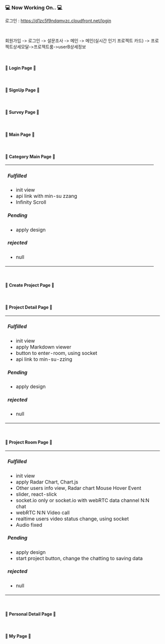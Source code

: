 
<h3><b>💻 Now Working On.. 💻</b></h3>

로그인 : 
https://d1zc5f9ndqmvzc.cloudfront.net/login

<br>

회원가입 -> 로그인 -> 설문조사 -> 메인 -> 메인(실시간 인기 프로젝트 카드) -> 프로젝트상세모달->프로젝트룸->userB상세정보

<br>
<h4><b>📰 Login Page 📰</b></h4>



<br>
<h4><b>📰 SignUp Page 📰</b></h4>


<br>
<h4><b>📰 Survey Page 📰</b></h4>


<br>
<h4><b>📰 Main Page 📰</b></h4>


<br>
<h4><b>📰 Category Main Page 📰</b></h4>

<table width="100%">
    <tr>
        <!-- <td width="50%"><img src="https://user-images.githubusercontent.com/55970155/155251199-671a7011-385b-40d1-8700-5a01f088952b.PNG" /></td> -->
        <td width="50%">
            <h5>Fulfilled</h5>
            <ul>
                <li>init view</li>
                <li>api link with min-su zzang</li>
                <li>Infinity Scroll</li>
            </ul>
            <h5>Pending</h5>
            <ul>
                <li>apply design</li>
            </ul>
            <h5>rejected</h5>
            <ul>
                <li>null</li>
            </ul>
        </td>
    </tr>
</table>

<br>
<h4><b>📰 Create Project Page 📰</b></h4>


<br>
<h4><b>📰 Project Detail Page 📰</b></h4>

<table width="100%">
    <tr>
        <!-- <td width="50%"><img src="https://user-images.githubusercontent.com/55970155/155251199-671a7011-385b-40d1-8700-5a01f088952b.PNG" /></td> -->
        <td width="50%">
            <h5>Fulfilled</h5>
            <ul>
                <li>init view</li>
                <li>apply Markdown viewer</li>
                <li>button to enter-room, using socket</li>
                <li>api link to min-su-zzing</li>
            </ul>
            <h5>Pending</h5>
            <ul>
                <li>apply design</li>
            </ul>
            <h5>rejected</h5>
            <ul>
                <li>null</li>
            </ul>
        </td>
    </tr>
</table>

<br>
<h4><b>📰 Project Room Page 📰</b></h4>

<table width="100%">
    <tr>
        <!-- <td width="50%"><img src="https://user-images.githubusercontent.com/55970155/155251199-671a7011-385b-40d1-8700-5a01f088952b.PNG" /></td> -->
        <td width="50%">
            <h5>Fulfilled</h5>
            <ul>
                <li>init view</li>
                <li>apply Radar Chart, Chart.js</li>
                <li>Other users info view, Radar chart Mouse Hover Event</li>
                <li>slider, react-slick</li>
                <li>socket.io only or socket.io with webRTC data channel N:N chat</li>
                <li>webRTC N:N Video call</li>
                <li>realtime users video status change, using socket</li>
                <li>Audio fixed</li>
            </ul>
            <h5>Pending</h5>
            <ul>
                <li>apply design</li>
                <li>start project button, change the chatting to saving data</li>
            </ul>
            <h5>rejected</h5>
            <ul>
                <li>null</li>
            </ul>
        </td>
    </tr>
</table>

<br>
<h4><b>📰 Personal Detail Page 📰</b></h4>

<br>
<h4><b>📰 My Page 📰</b></h4>


